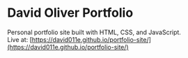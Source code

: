 # David Oliver Portfolio

Personal portfolio site built with HTML, CSS, and JavaScript.  
Live at: [https://david011e.github.io/portfolio-site/](https://david011e.github.io/portfolio-site/)
